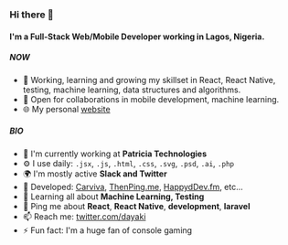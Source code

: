 ### Hi there 👋

#### I'm a Full-Stack Web/Mobile Developer working in Lagos, Nigeria.

##### NOW

- 💬 Working, learning and growing my skillset in React, React Native, testing, machine learning, data structures and algorithms.
- 🤝 Open for collaborations in mobile development, machine learning.
- 🌐 My personal [website](https://madebydayo.co)

##### BIO

- 🏢 I'm currently working at **Patricia Technologies**
- ⚙️ I use daily: `.jsx`, `.js`, `.html`, `.css`, `.svg`, `.psd`, `.ai`, `.php`
- 🌍 I'm mostly active **Slack and Twitter**
- 💅 Developed: [Carviva](https://mycarviva.com), [ThenPing.me](https://thenping.me), [HappydDev.fm](https://www.happydev.fm), etc…
- 🌱 Learning all about **Machine Learning, Testing**
- 💬 Ping me about **React**, **React Native**, **development**, **laravel**
- 📫 Reach me: [twitter.com/dayaki](https://twitter.com/dayaki)
- ⚡️ Fun fact: I'm a huge fan of console gaming
